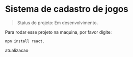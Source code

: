 <h1> Sistema de cadastro de jogos </h1>

> Status do projeto: Em desenvolvimento.

Para rodar esse projeto na maquina, por favor digite:
```
npm install react.
```
atualizacao
